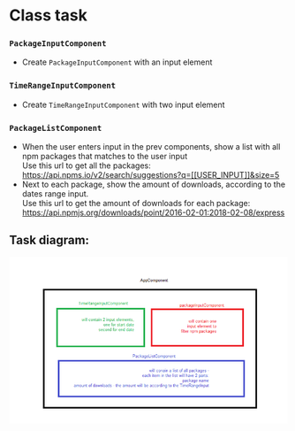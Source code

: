 # Class task
### `PackageInputComponent`
* Create `PackageInputComponent` with an input element
### `TimeRangeInputComponent`
* Create `TimeRangeInputComponent` with two input element
###  `PackageListComponent`
* When the user enters input in the prev components, show a list with all npm packages that matches to the user input   
Use this url to get all the packages: https://api.npms.io/v2/search/suggestions?q=[[USER_INPUT]]&size=5
* Next to each package, show the amount of downloads, according to the dates range input.  
Use this url to get the amount of downloads for each package: https://api.npmjs.org/downloads/point/2016-02-01:2018-02-08/express

## Task diagram:
![picture](Diagram.png)